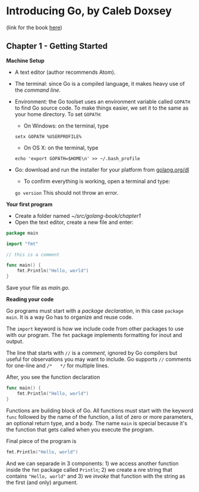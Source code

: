 # Introducing Go, by Caleb Doxsey
(link for the book [here](http://shop.oreilly.com/product/0636920046516.do))

## Chapter 1 - Getting Started
**Machine Setup**
- A text editor (author recommends Atom).
- The terminal: since Go is a compiled language, it makes heavy use of the *command line*.
- Environment: the Go toolset uses an environment variable called `GOPATH` to find Go source code. To make things easier, we set it to the same as your home directory. To set `GOPATH`:
    - On Windows: on the terminal, type

    `setx GOPATH %USERPROFILE%`
    - On OS X: on the terminal, type

    `echo 'export GOPATH=$HOME\n' >> ~/.bash_profile`
- Go: download and run the installer for your platform from [golang.org/dl](http://golang.org/dl)
    - To confirm everything is working, open a terminal and type:

    `go version`
    This should not throw an error.

**Your first program**

- Create a folder named *~/src/golang-book/chapter1*
- Open the text editor, create a new file and enter:

```go
package main

import "fmt"

// this is a comment

func main() {
    fmt.Println("Hello, world")
}
```

Save your file as *main.go*.

**Reading your code**

Go programs must start with a *package declaration*, in this case `package main`. It is a way Go has to organize and reuse code.

The `import` keyword is how we include code from other packages to use with our program. The `fmt` package implements formatting for inout and output.

The line that starts with `//` is a *comment*, ignored by Go compilers but useful for observations you may want to include. Go supports `//` comments for one-line and `/*   */` for multiple lines.

After, you see the function declaration

```go
func main() {
    fmt.Println("Hello, world")
}
```

Functions are building block of Go. All functions must start with the keyword `func` followed by the name of the function, a list of zero or more parameters, an optional return type, and a body.
The name `main` is special because it's the function that gets called when you execute the program.

Final piece of the program is 

```go
fmt.Println("Hello, world")
```

And we can separade in 3 components: 1) we access another function inside the `fmt` package called `Println`; 2) we create a nre string that contains `"Hello, world"` and 3) we *invoke* that function with the string as the first (and only) argument.

